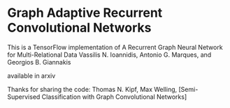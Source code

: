 # Graph Adaptive Recurrent Convolutional Networks

This is a TensorFlow implementation of A Recurrent Graph Neural Network for Multi-Relational Data
Vassilis N. Ioannidis, Antonio G. Marques, and Georgios B. Giannakis

available in arxiv

Thanks for sharing  the code:
Thomas N. Kipf, Max Welling, [Semi-Supervised Classification with Graph Convolutional Networks]

